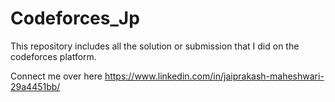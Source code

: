 # Codeforces_Jp
This repository includes all the solution or submission that I did on the codeforces platform.

Connect me over here
https://www.linkedin.com/in/jaiprakash-maheshwari-29a4451bb/
